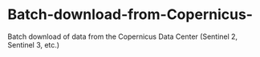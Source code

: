 # Batch-download-from-Copernicus-
Batch download of data from the Copernicus Data Center (Sentinel 2, Sentinel 3, etc.)
